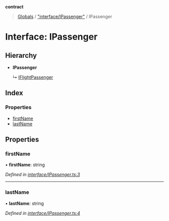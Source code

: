 **contract**

> [Globals](../README.md) / ["interface/IPassenger"](../modules/_interface_ipassenger_.md) / IPassenger

# Interface: IPassenger

## Hierarchy

* **IPassenger**

  ↳ [IFlightPassenger](_interface_dto_iflightpassenger_.iflightpassenger.md)

## Index

### Properties

* [firstName](_interface_ipassenger_.ipassenger.md#firstname)
* [lastName](_interface_ipassenger_.ipassenger.md#lastname)

## Properties

### firstName

•  **firstName**: string

*Defined in [interface/IPassenger.ts:3](https://github.com/TEAM-B-SOFT2020/LSDContract/blob/022c8e3/interface/IPassenger.ts#L3)*

___

### lastName

•  **lastName**: string

*Defined in [interface/IPassenger.ts:4](https://github.com/TEAM-B-SOFT2020/LSDContract/blob/022c8e3/interface/IPassenger.ts#L4)*

